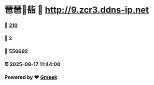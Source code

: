 # 琶琶🔭啙 :link: http://9.zcr3.ddns-ip.net 
### :page_facing_up: [210](http://9.zcr3.ddns-ip.net/tag.html) 
### :speech_balloon: 2 
### :hibiscus: 556692 
### :alarm_clock: 2025-08-17 11:44:00 
### Powered by :heart: [Gmeek](https://github.com/Meekdai/Gmeek)
